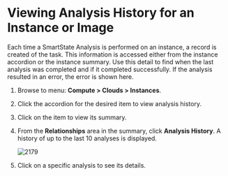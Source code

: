 # Viewing Analysis History for an Instance or Image

Each time a SmartState Analysis is performed on an instance, a record is
created of the task. This information is accessed either from the
instance accordion or the instance summary. Use this detail to find when
the last analysis was completed and if it completed successfully. If the
analysis resulted in an error, the error is shown here.

1.  Browse to menu: **Compute > Clouds > Instances**.

2.  Click the accordion for the desired item to view analysis history.

3.  Click on the item to view its summary.

4.  From the **Relationships** area in the summary, click **Analysis
    History**. A history of up to the last 10 analyses is displayed.

    ![2179](../images/2179.png)

5.  Click on a specific analysis to see its details.
